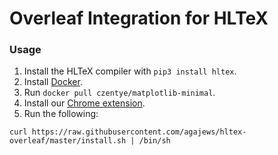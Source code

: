 # Overleaf Integration for HLTeX

### Usage
1. Install the HLTeX compiler with `pip3 install hltex`.
1. Install [Docker](https://www.docker.com/).
1. Run `docker pull czentye/matplotlib-minimal`.
1. Install our [Chrome extension](https://chrome.google.com/webstore/detail/hltex-overleaf/lnkcgiecknmlaohkgeajflfcfnajpbec/related).
1. Run the following:
```
curl https://raw.githubusercontent.com/agajews/hltex-overleaf/master/install.sh | /bin/sh
```
